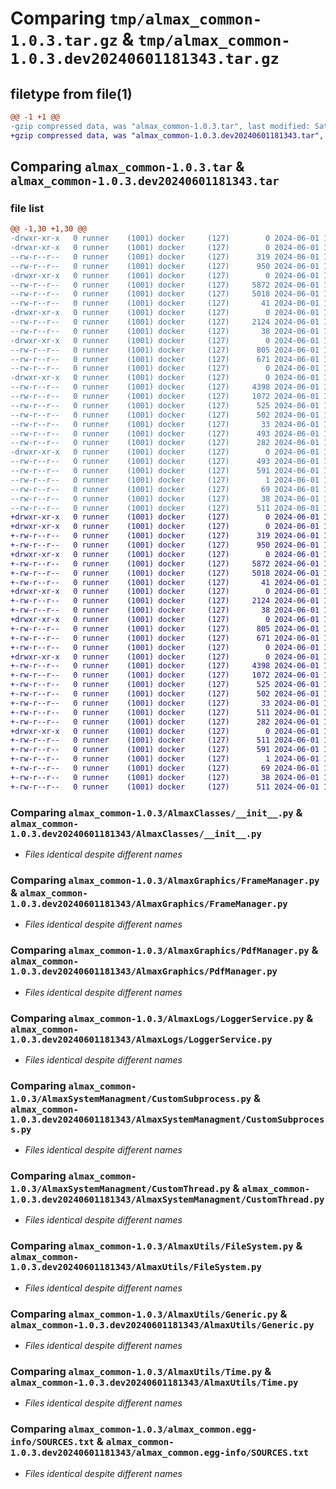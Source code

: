 # Comparing `tmp/almax_common-1.0.3.tar.gz` & `tmp/almax_common-1.0.3.dev20240601181343.tar.gz`

## filetype from file(1)

```diff
@@ -1 +1 @@
-gzip compressed data, was "almax_common-1.0.3.tar", last modified: Sat Jun  1 18:18:10 2024, max compression
+gzip compressed data, was "almax_common-1.0.3.dev20240601181343.tar", last modified: Sat Jun  1 18:13:45 2024, max compression
```

## Comparing `almax_common-1.0.3.tar` & `almax_common-1.0.3.dev20240601181343.tar`

### file list

```diff
@@ -1,30 +1,30 @@
-drwxr-xr-x   0 runner    (1001) docker     (127)        0 2024-06-01 18:18:10.866545 almax_common-1.0.3/
-drwxr-xr-x   0 runner    (1001) docker     (127)        0 2024-06-01 18:18:10.862545 almax_common-1.0.3/AlmaxClasses/
--rw-r--r--   0 runner    (1001) docker     (127)      319 2024-06-01 18:18:06.000000 almax_common-1.0.3/AlmaxClasses/Result.py
--rw-r--r--   0 runner    (1001) docker     (127)      950 2024-06-01 18:18:06.000000 almax_common-1.0.3/AlmaxClasses/__init__.py
-drwxr-xr-x   0 runner    (1001) docker     (127)        0 2024-06-01 18:18:10.862545 almax_common-1.0.3/AlmaxGraphics/
--rw-r--r--   0 runner    (1001) docker     (127)     5872 2024-06-01 18:18:06.000000 almax_common-1.0.3/AlmaxGraphics/FrameManager.py
--rw-r--r--   0 runner    (1001) docker     (127)     5018 2024-06-01 18:18:06.000000 almax_common-1.0.3/AlmaxGraphics/PdfManager.py
--rw-r--r--   0 runner    (1001) docker     (127)       41 2024-06-01 18:18:06.000000 almax_common-1.0.3/AlmaxGraphics/__init__.py
-drwxr-xr-x   0 runner    (1001) docker     (127)        0 2024-06-01 18:18:10.862545 almax_common-1.0.3/AlmaxLogs/
--rw-r--r--   0 runner    (1001) docker     (127)     2124 2024-06-01 18:18:06.000000 almax_common-1.0.3/AlmaxLogs/LoggerService.py
--rw-r--r--   0 runner    (1001) docker     (127)       38 2024-06-01 18:18:06.000000 almax_common-1.0.3/AlmaxLogs/__init__.py
-drwxr-xr-x   0 runner    (1001) docker     (127)        0 2024-06-01 18:18:10.862545 almax_common-1.0.3/AlmaxSystemManagment/
--rw-r--r--   0 runner    (1001) docker     (127)      805 2024-06-01 18:18:06.000000 almax_common-1.0.3/AlmaxSystemManagment/CustomSubprocess.py
--rw-r--r--   0 runner    (1001) docker     (127)      671 2024-06-01 18:18:06.000000 almax_common-1.0.3/AlmaxSystemManagment/CustomThread.py
--rw-r--r--   0 runner    (1001) docker     (127)        0 2024-06-01 18:18:06.000000 almax_common-1.0.3/AlmaxSystemManagment/__init__.py
-drwxr-xr-x   0 runner    (1001) docker     (127)        0 2024-06-01 18:18:10.866545 almax_common-1.0.3/AlmaxUtils/
--rw-r--r--   0 runner    (1001) docker     (127)     4398 2024-06-01 18:18:06.000000 almax_common-1.0.3/AlmaxUtils/FileSystem.py
--rw-r--r--   0 runner    (1001) docker     (127)     1072 2024-06-01 18:18:06.000000 almax_common-1.0.3/AlmaxUtils/Generic.py
--rw-r--r--   0 runner    (1001) docker     (127)      525 2024-06-01 18:18:06.000000 almax_common-1.0.3/AlmaxUtils/Time.py
--rw-r--r--   0 runner    (1001) docker     (127)      502 2024-06-01 18:18:06.000000 almax_common-1.0.3/AlmaxUtils/Xml.py
--rw-r--r--   0 runner    (1001) docker     (127)       33 2024-06-01 18:18:06.000000 almax_common-1.0.3/AlmaxUtils/__init__.py
--rw-r--r--   0 runner    (1001) docker     (127)      493 2024-06-01 18:18:10.866545 almax_common-1.0.3/PKG-INFO
--rw-r--r--   0 runner    (1001) docker     (127)      282 2024-06-01 18:18:06.000000 almax_common-1.0.3/README.md
-drwxr-xr-x   0 runner    (1001) docker     (127)        0 2024-06-01 18:18:10.866545 almax_common-1.0.3/almax_common.egg-info/
--rw-r--r--   0 runner    (1001) docker     (127)      493 2024-06-01 18:18:10.000000 almax_common-1.0.3/almax_common.egg-info/PKG-INFO
--rw-r--r--   0 runner    (1001) docker     (127)      591 2024-06-01 18:18:10.000000 almax_common-1.0.3/almax_common.egg-info/SOURCES.txt
--rw-r--r--   0 runner    (1001) docker     (127)        1 2024-06-01 18:18:10.000000 almax_common-1.0.3/almax_common.egg-info/dependency_links.txt
--rw-r--r--   0 runner    (1001) docker     (127)       69 2024-06-01 18:18:10.000000 almax_common-1.0.3/almax_common.egg-info/top_level.txt
--rw-r--r--   0 runner    (1001) docker     (127)       38 2024-06-01 18:18:10.866545 almax_common-1.0.3/setup.cfg
--rw-r--r--   0 runner    (1001) docker     (127)      511 2024-06-01 18:18:06.000000 almax_common-1.0.3/setup.py
+drwxr-xr-x   0 runner    (1001) docker     (127)        0 2024-06-01 18:13:45.977513 almax_common-1.0.3.dev20240601181343/
+drwxr-xr-x   0 runner    (1001) docker     (127)        0 2024-06-01 18:13:45.973513 almax_common-1.0.3.dev20240601181343/AlmaxClasses/
+-rw-r--r--   0 runner    (1001) docker     (127)      319 2024-06-01 18:13:41.000000 almax_common-1.0.3.dev20240601181343/AlmaxClasses/Result.py
+-rw-r--r--   0 runner    (1001) docker     (127)      950 2024-06-01 18:13:41.000000 almax_common-1.0.3.dev20240601181343/AlmaxClasses/__init__.py
+drwxr-xr-x   0 runner    (1001) docker     (127)        0 2024-06-01 18:13:45.973513 almax_common-1.0.3.dev20240601181343/AlmaxGraphics/
+-rw-r--r--   0 runner    (1001) docker     (127)     5872 2024-06-01 18:13:41.000000 almax_common-1.0.3.dev20240601181343/AlmaxGraphics/FrameManager.py
+-rw-r--r--   0 runner    (1001) docker     (127)     5018 2024-06-01 18:13:41.000000 almax_common-1.0.3.dev20240601181343/AlmaxGraphics/PdfManager.py
+-rw-r--r--   0 runner    (1001) docker     (127)       41 2024-06-01 18:13:41.000000 almax_common-1.0.3.dev20240601181343/AlmaxGraphics/__init__.py
+drwxr-xr-x   0 runner    (1001) docker     (127)        0 2024-06-01 18:13:45.973513 almax_common-1.0.3.dev20240601181343/AlmaxLogs/
+-rw-r--r--   0 runner    (1001) docker     (127)     2124 2024-06-01 18:13:41.000000 almax_common-1.0.3.dev20240601181343/AlmaxLogs/LoggerService.py
+-rw-r--r--   0 runner    (1001) docker     (127)       38 2024-06-01 18:13:41.000000 almax_common-1.0.3.dev20240601181343/AlmaxLogs/__init__.py
+drwxr-xr-x   0 runner    (1001) docker     (127)        0 2024-06-01 18:13:45.973513 almax_common-1.0.3.dev20240601181343/AlmaxSystemManagment/
+-rw-r--r--   0 runner    (1001) docker     (127)      805 2024-06-01 18:13:41.000000 almax_common-1.0.3.dev20240601181343/AlmaxSystemManagment/CustomSubprocess.py
+-rw-r--r--   0 runner    (1001) docker     (127)      671 2024-06-01 18:13:41.000000 almax_common-1.0.3.dev20240601181343/AlmaxSystemManagment/CustomThread.py
+-rw-r--r--   0 runner    (1001) docker     (127)        0 2024-06-01 18:13:41.000000 almax_common-1.0.3.dev20240601181343/AlmaxSystemManagment/__init__.py
+drwxr-xr-x   0 runner    (1001) docker     (127)        0 2024-06-01 18:13:45.973513 almax_common-1.0.3.dev20240601181343/AlmaxUtils/
+-rw-r--r--   0 runner    (1001) docker     (127)     4398 2024-06-01 18:13:41.000000 almax_common-1.0.3.dev20240601181343/AlmaxUtils/FileSystem.py
+-rw-r--r--   0 runner    (1001) docker     (127)     1072 2024-06-01 18:13:41.000000 almax_common-1.0.3.dev20240601181343/AlmaxUtils/Generic.py
+-rw-r--r--   0 runner    (1001) docker     (127)      525 2024-06-01 18:13:41.000000 almax_common-1.0.3.dev20240601181343/AlmaxUtils/Time.py
+-rw-r--r--   0 runner    (1001) docker     (127)      502 2024-06-01 18:13:41.000000 almax_common-1.0.3.dev20240601181343/AlmaxUtils/Xml.py
+-rw-r--r--   0 runner    (1001) docker     (127)       33 2024-06-01 18:13:41.000000 almax_common-1.0.3.dev20240601181343/AlmaxUtils/__init__.py
+-rw-r--r--   0 runner    (1001) docker     (127)      511 2024-06-01 18:13:45.977513 almax_common-1.0.3.dev20240601181343/PKG-INFO
+-rw-r--r--   0 runner    (1001) docker     (127)      282 2024-06-01 18:13:41.000000 almax_common-1.0.3.dev20240601181343/README.md
+drwxr-xr-x   0 runner    (1001) docker     (127)        0 2024-06-01 18:13:45.977513 almax_common-1.0.3.dev20240601181343/almax_common.egg-info/
+-rw-r--r--   0 runner    (1001) docker     (127)      511 2024-06-01 18:13:45.000000 almax_common-1.0.3.dev20240601181343/almax_common.egg-info/PKG-INFO
+-rw-r--r--   0 runner    (1001) docker     (127)      591 2024-06-01 18:13:45.000000 almax_common-1.0.3.dev20240601181343/almax_common.egg-info/SOURCES.txt
+-rw-r--r--   0 runner    (1001) docker     (127)        1 2024-06-01 18:13:45.000000 almax_common-1.0.3.dev20240601181343/almax_common.egg-info/dependency_links.txt
+-rw-r--r--   0 runner    (1001) docker     (127)       69 2024-06-01 18:13:45.000000 almax_common-1.0.3.dev20240601181343/almax_common.egg-info/top_level.txt
+-rw-r--r--   0 runner    (1001) docker     (127)       38 2024-06-01 18:13:45.977513 almax_common-1.0.3.dev20240601181343/setup.cfg
+-rw-r--r--   0 runner    (1001) docker     (127)      511 2024-06-01 18:13:41.000000 almax_common-1.0.3.dev20240601181343/setup.py
```

### Comparing `almax_common-1.0.3/AlmaxClasses/__init__.py` & `almax_common-1.0.3.dev20240601181343/AlmaxClasses/__init__.py`

 * *Files identical despite different names*

### Comparing `almax_common-1.0.3/AlmaxGraphics/FrameManager.py` & `almax_common-1.0.3.dev20240601181343/AlmaxGraphics/FrameManager.py`

 * *Files identical despite different names*

### Comparing `almax_common-1.0.3/AlmaxGraphics/PdfManager.py` & `almax_common-1.0.3.dev20240601181343/AlmaxGraphics/PdfManager.py`

 * *Files identical despite different names*

### Comparing `almax_common-1.0.3/AlmaxLogs/LoggerService.py` & `almax_common-1.0.3.dev20240601181343/AlmaxLogs/LoggerService.py`

 * *Files identical despite different names*

### Comparing `almax_common-1.0.3/AlmaxSystemManagment/CustomSubprocess.py` & `almax_common-1.0.3.dev20240601181343/AlmaxSystemManagment/CustomSubprocess.py`

 * *Files identical despite different names*

### Comparing `almax_common-1.0.3/AlmaxSystemManagment/CustomThread.py` & `almax_common-1.0.3.dev20240601181343/AlmaxSystemManagment/CustomThread.py`

 * *Files identical despite different names*

### Comparing `almax_common-1.0.3/AlmaxUtils/FileSystem.py` & `almax_common-1.0.3.dev20240601181343/AlmaxUtils/FileSystem.py`

 * *Files identical despite different names*

### Comparing `almax_common-1.0.3/AlmaxUtils/Generic.py` & `almax_common-1.0.3.dev20240601181343/AlmaxUtils/Generic.py`

 * *Files identical despite different names*

### Comparing `almax_common-1.0.3/AlmaxUtils/Time.py` & `almax_common-1.0.3.dev20240601181343/AlmaxUtils/Time.py`

 * *Files identical despite different names*

### Comparing `almax_common-1.0.3/almax_common.egg-info/SOURCES.txt` & `almax_common-1.0.3.dev20240601181343/almax_common.egg-info/SOURCES.txt`

 * *Files identical despite different names*

